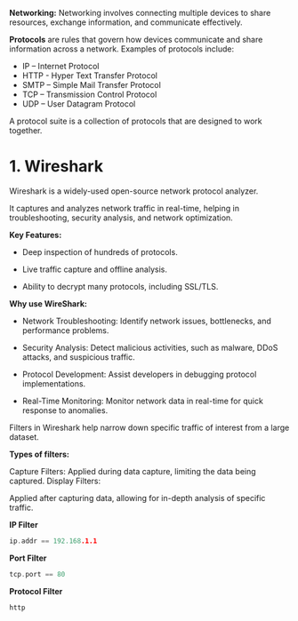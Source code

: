 
**Networking:** Networking involves connecting multiple devices to share resources, exchange information, and communicate effectively.

**Protocols** are rules that govern how devices communicate and share information across a network. Examples of protocols include:

- IP – Internet Protocol 
- HTTP - Hyper Text Transfer Protocol 
- SMTP – Simple Mail Transfer Protocol
- TCP – Transmission Control Protocol
- UDP – User Datagram Protocol

A protocol suite is a collection of protocols that are designed to work together.

# 1. Wireshark

Wireshark is a widely-used open-source network protocol analyzer.

It captures and analyzes network traffic in real-time, helping in troubleshooting, security analysis, and network optimization.

**Key Features:**

- Deep inspection of hundreds of protocols. 

- Live traffic capture and offline analysis. 

- Ability to decrypt many protocols, including SSL/TLS.

**Why use WireShark:**

- Network Troubleshooting: Identify network issues, bottlenecks, and performance problems. 

- Security Analysis: Detect malicious activities, such as malware, DDoS attacks, and suspicious traffic.

- Protocol Development: Assist developers in debugging protocol implementations. 

- Real-Time Monitoring: Monitor network data in real-time for quick response to anomalies.


Filters in Wireshark help narrow down specific traffic of interest from a large dataset.

**Types of filters:**

Capture Filters: Applied during data capture, limiting the data being captured. Display Filters: 

Applied after capturing data, allowing for in-depth analysis of specific traffic.

**IP Filter**
```c
ip.addr == 192.168.1.1
```

**Port Filter**
```c
tcp.port == 80
```

**Protocol Filter**
```c
http
```

